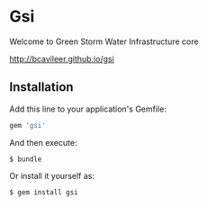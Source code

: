 # Gsi

Welcome to Green Storm Water Infrastructure core

http://bcavileer.github.io/gsi

## Installation

Add this line to your application's Gemfile:

```ruby
gem 'gsi'
```

And then execute:

    $ bundle

Or install it yourself as:

    $ gem install gsi

